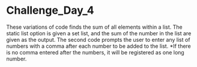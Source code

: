 # Challenge_Day_4
These variations of code finds the sum of all elements within a list. The static list option is given a set list, and the sum of the number in the list are given as the output.
The second code prompts the user to enter any list of numbers with a comma after each number to be added to the list. *If there is no comma entered after the numbers, it will be registered as one long number.
